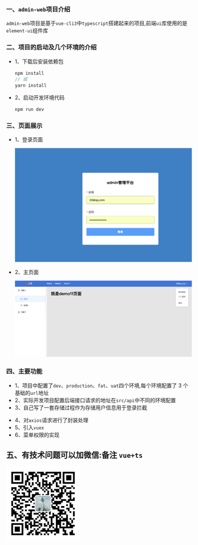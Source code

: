 ### 一、`admin-web`项目介绍

`admin-web`项目是基于`vue-cli3`中`typescript`搭建起来的项目,前端`ui`库使用的是`element-ui`组件库

### 二、项目的启动及几个环境的介绍

- 1、下载后安装依赖包

  ```js
  npm install
  // 或
  yarn install
  ```

- 2、启动开发环境代码

  ```js
  npm run dev
  ```

### 三、页面展示

- 1、登录页面

  ![登录](./login.png)

- 2、主页面

  ![主页面](./demo.png)

### 四、主要功能

- 1、项目中配置了`dev`、`production`、`fat`、`uat`四个环境,每个环境配置了 3 个基础的`url`地址
- 2、实际开发项目配置后端接口请求的地址在`src/api`中不同的环境配置
- 3、自己写了一套存储过程作为存储用户信息用于登录拦截

* 4、对`axios`请求进行了封装处理
* 5、引入`vuex`
* 6、菜单权限的实现

## 五、有技术问题可以加微信:备注 `vue+ts`

<img src="./wx.jpg" width="200" height="200" />
